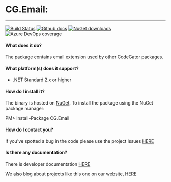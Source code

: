 # CG.Email: 
---
[![Build Status](https://dev.azure.com/codegator/CG.Email/_apis/build/status/CodeGator.CG.Email?branchName=master)](https://dev.azure.com/codegator/CG.Email/_build/latest?definitionId=1&branchName=master)
[![Github docs](https://img.shields.io/static/v1?label=Documentation&message=online&color=blue)](https://codegator.github.io/CG.Email/index.html)
[![NuGet downloads](https://img.shields.io/nuget/dt/CG.Email.svg?style=flat)](https://nuget.org/packages/CG.Email)
![Azure DevOps coverage](https://img.shields.io/azure-devops/coverage/codegator/CG.Email/3)

#### What does it do?
The package contains email extension used by other CodeGator packages.

#### What platform(s) does it support?
* .NET Standard 2.x or higher

#### How do I install it?
The binary is hosted on [NuGet](https://www.nuget.org/packages/CG.Email/). To install the package using the NuGet package manager:

PM> Install-Package CG.Email

#### How do I contact you?
If you've spotted a bug in the code please use the project Issues [HERE](https://github.com/CodeGator/CG.Email/issues)

#### Is there any documentation?
There is developer documentation [HERE](https://codegator.github.io/CG.Email/)

We also blog about projects like this one on our website, [HERE](http://www.codegator.com)
